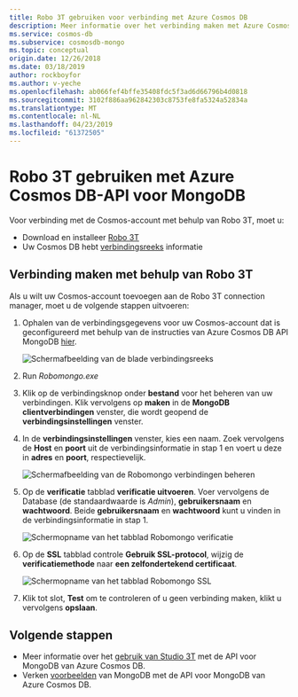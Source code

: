 ```yaml
---
title: Robo 3T gebruiken voor verbinding met Azure Cosmos DB
description: Meer informatie over het verbinding maken met Azure Cosmos DB met behulp van Robo 3T en Azure Cosmos DB-API voor MongoDB
ms.service: cosmos-db
ms.subservice: cosmosdb-mongo
ms.topic: conceptual
origin.date: 12/26/2018
ms.date: 03/18/2019
author: rockboyfor
ms.author: v-yeche
ms.openlocfilehash: ab066fef4bffe35408fdc5f3ad6d66796b4d0818
ms.sourcegitcommit: 3102f886aa962842303c8753fe8fa5324a52834a
ms.translationtype: MT
ms.contentlocale: nl-NL
ms.lasthandoff: 04/23/2019
ms.locfileid: "61372505"
---
```

# <a name="use-robo-3t-with-azure-cosmos-dbs-api-for-mongodb"></a>Robo 3T gebruiken met Azure Cosmos DB-API voor MongoDB

Voor verbinding met de Cosmos-account met behulp van Robo 3T, moet u:

* Download en installeer [Robo 3T](https://robomongo.org/)
* Uw Cosmos DB hebt [verbindingsreeks](connect-mongodb-account.md) informatie

## <a name="connect-using-robo-3t"></a>Verbinding maken met behulp van Robo 3T
Als u wilt uw Cosmos-account toevoegen aan de Robo 3T connection manager, moet u de volgende stappen uitvoeren:

1. Ophalen van de verbindingsgegevens voor uw Cosmos-account dat is geconfigureerd met behulp van de instructies van Azure Cosmos DB API MongoDB [hier](connect-mongodb-account.md).

    ![Schermafbeelding van de blade verbindingsreeks](./media/mongodb-robomongo/connectionstringblade.png)
2. Run *Robomongo.exe*

3. Klik op de verbindingsknop onder **bestand** voor het beheren van uw verbindingen. Klik vervolgens op **maken** in de **MongoDB clientverbindingen** venster, die wordt geopend de **verbindingsinstellingen** venster.

4. In de **verbindingsinstellingen** venster, kies een naam. Zoek vervolgens de **Host** en **poort** uit de verbindingsinformatie in stap 1 en voert u deze in **adres** en **poort**, respectievelijk.

    ![Schermafbeelding van de Robomongo verbindingen beheren](./media/mongodb-robomongo/manageconnections.png)
5. Op de **verificatie** tabblad **verificatie uitvoeren**. Voer vervolgens de Database (de standaardwaarde is *Admin*), **gebruikersnaam** en **wachtwoord**.
Beide **gebruikersnaam** en **wachtwoord** kunt u vinden in de verbindingsinformatie in stap 1.

    ![Schermopname van het tabblad Robomongo verificatie](./media/mongodb-robomongo/authentication.png)
6. Op de **SSL** tabblad controle **Gebruik SSL-protocol**, wijzig de **verificatiemethode** naar **een zelfondertekend certificaat**.

    ![Schermopname van het tabblad Robomongo SSL](./media/mongodb-robomongo/SSL.png)
7. Klik tot slot, **Test** om te controleren of u geen verbinding maken, klikt u vervolgens **opslaan**.

## <a name="next-steps"></a>Volgende stappen

- Meer informatie over het [gebruik van Studio 3T](mongodb-mongochef.md) met de API voor MongoDB van Azure Cosmos DB.
- Verken [voorbeelden](mongodb-samples.md) van MongoDB met de API voor MongoDB van Azure Cosmos DB.

<!-- Update_Description: update meta properties, wording update -->